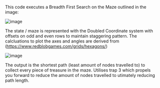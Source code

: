 This code executes a Breadth First Search on the Maze outlined in the image:

![image](https://github.com/user-attachments/assets/c4327714-5e03-4685-83c6-5b7963a43d3f)

The state / maze is represented with the Doubled Coordinate system with offsets on odd and even rows to maintain staggering pattern. The calcluations to plot the axes and 
angles are derived from (https://www.redblobgames.com/grids/hexagons/)

![image](https://github.com/user-attachments/assets/f318dfd9-4c1c-44f6-b99c-ec04a8f47051)


The output is the shortest path (least amount of nodes travelled to) to collect every piece of treasure in the maze. Utilises trap 3 which propels you forward
to reduce the amount of nodes travelled to utimately reducing path length.
